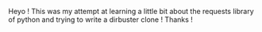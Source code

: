 Heyo ! 
This was my attempt at learning a  little bit about the requests library of python and trying to write a dirbuster clone ! 
Thanks ! 
